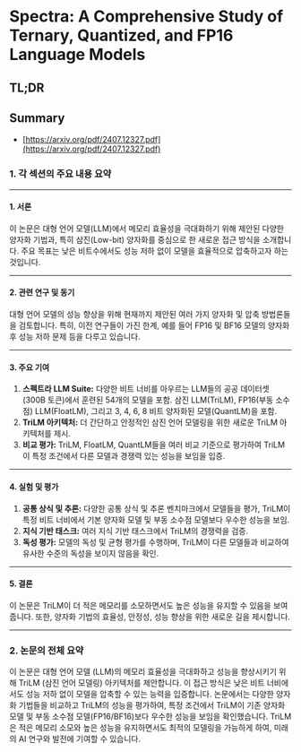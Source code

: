 # Spectra: A Comprehensive Study of Ternary, Quantized, and FP16 Language Models
## TL;DR
## Summary
- [https://arxiv.org/pdf/2407.12327.pdf](https://arxiv.org/pdf/2407.12327.pdf)

### 1. 각 섹션의 주요 내용 요약

---

#### **1. 서론**
이 논문은 대형 언어 모델(LLM)에서 메모리 효율성을 극대화하기 위해 제안된 다양한 양자화 기법과, 특히 삼진(Low-bit) 양자화를 중심으로 한 새로운 접근 방식을 소개합니다. 주요 목표는 낮은 비트수에서도 성능 저하 없이 모델을 효율적으로 압축하고자 하는 것입니다.

---

#### **2. 관련 연구 및 동기**
대형 언어 모델의 성능 향상을 위해 현재까지 제안된 여러 가지 양자화 및 압축 방법론들을 검토합니다. 특히, 이전 연구들이 가진 한계, 예를 들어 FP16 및 BF16 모델의 양자화 후 성능 저하 문제 등을 다루고 있습니다.

---

#### **3. 주요 기여**
1. **스펙트라 LLM Suite:** 다양한 비트 너비를 아우르는 LLM들의 공공 데이터셋(300B 토큰)에서 훈련된 54개의 모델을 포함. 삼진 LLM(TriLM), FP16(부동 소수점) LLM(FloatLM), 그리고 3, 4, 6, 8 비트 양자화된 모델(QuantLM)을 포함.
2. **TriLM 아키텍처:** 더 간단하고 안정적인 삼진 언어 모델링을 위한 새로운 TriLM 아키텍처를 제시.
3. **비교 평가:** TriLM, FloatLM, QuantLM들을 여러 비교 기준으로 평가하여 TriLM이 특정 조건에서 다른 모델과 경쟁력 있는 성능을 보임을 입증.

---

#### **4. 실험 및 평가**
1. **공통 상식 및 추론:** 다양한 공통 상식 및 추론 벤치마크에서 모델들을 평가, TriLM이 특정 비트 너비에서 기본 양자화 모델 및 부동 소수점 모델보다 우수한 성능을 보임.
2. **지식 기반 태스크:** 여러 지식 기반 태스크에서 TriLM의 경쟁력을 검증.
3. **독성 평가:** 모델의 독성 및 균형 평가를 수행하며, TriLM이 다른 모델들과 비교하여 유사한 수준의 독성을 보이지 않음을 확인.

---

#### **5. 결론**
이 논문은 TriLM이 더 적은 메모리를 소모하면서도 높은 성능을 유지할 수 있음을 보여줍니다. 또한, 양자화 기법의 효율성, 안정성, 성능 향상을 위한 새로운 길을 제시합니다.

---

### 2. 논문의 전체 요약
이 논문은 대형 언어 모델 (LLM)의 메모리 효율성을 극대화하고 성능을 향상시키기 위해 TriLM (삼진 언어 모델링) 아키텍처를 제안합니다. 이 접근 방식은 낮은 비트 너비에서도 성능 저하 없이 모델을 압축할 수 있는 능력을 입증합니다. 논문에서는 다양한 양자화 기법들을 비교하고 TriLM의 성능을 평가하여, 특정 조건에서 TriLM이 기존 양자화 모델 및 부동 소수점 모델(FP16/BF16)보다 우수한 성능을 보임을 확인했습니다. TriLM은 적은 메모리 소모와 높은 성능을 유지하면서도 최적의 모델링을 가능하게 하여, 미래의 AI 연구와 발전에 기여할 수 있습니다.